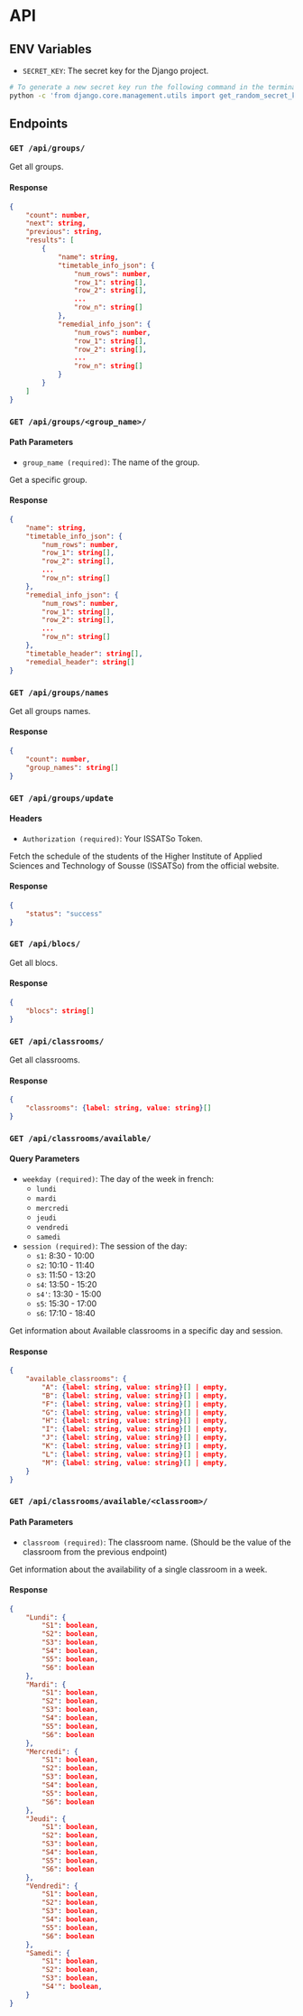# API

## ENV Variables

- `SECRET_KEY`: The secret key for the Django project.

```bash
# To generate a new secret key run the following command in the terminal and copy the output.
python -c 'from django.core.management.utils import get_random_secret_key; print(get_random_secret_key())'
```

## Endpoints

### `GET /api/groups/`

Get all groups.

#### Response

```json
{
    "count": number,
    "next": string,
    "previous": string,
    "results": [
        {
            "name": string,
            "timetable_info_json": {
                "num_rows": number,
                "row_1": string[],
                "row_2": string[],
                ...
                "row_n": string[]
            },
            "remedial_info_json": {
                "num_rows": number,
                "row_1": string[],
                "row_2": string[],
                ...
                "row_n": string[]
            }
        }
    ]
}
```

### `GET /api/groups/<group_name>/`

#### Path Parameters

- `group_name (required)`: The name of the group.

Get a specific group.

#### Response

```json
{
    "name": string,
    "timetable_info_json": {
        "num_rows": number,
        "row_1": string[],
        "row_2": string[],
        ...
        "row_n": string[]
    },
    "remedial_info_json": {
        "num_rows": number,
        "row_1": string[],
        "row_2": string[],
        ...
        "row_n": string[]
    },
    "timetable_header": string[],
    "remedial_header": string[]
}
```

### `GET /api/groups/names`

Get all groups names.

#### Response

```json
{
    "count": number,
    "group_names": string[]
}
```

### `GET /api/groups/update`

#### Headers

- `Authorization (required)`: Your ISSATSo Token.

Fetch the schedule of the students of the Higher Institute of Applied Sciences and Technology of Sousse (ISSATSo) from the official website.

#### Response

```json
{
    "status": "success"
}
```

### `GET /api/blocs/`

Get all blocs.

#### Response

```json
{
    "blocs": string[]
}
```

### `GET /api/classrooms/`

Get all classrooms.

#### Response

```json
{
    "classrooms": {label: string, value: string}[]
}
```

### `GET /api/classrooms/available/`

#### Query Parameters

- `weekday (required)`: The day of the week in french:
  - `lundi`
  - `mardi`
  - `mercredi`
  - `jeudi`
  - `vendredi`
  - `samedi`
- `session (required)`: The session of the day:
  - `s1`: 8:30 - 10:00
  - `s2`: 10:10 - 11:40
  - `s3`: 11:50 - 13:20
  - `s4`: 13:50 - 15:20
  - `s4'`: 13:30 - 15:00
  - `s5`: 15:30 - 17:00
  - `s6`: 17:10 - 18:40

Get information about Available classrooms in a specific day and session.

#### Response

```json
{
    "available_classrooms": {
        "A": {label: string, value: string}[] | empty,
        "B": {label: string, value: string}[] | empty,
        "F": {label: string, value: string}[] | empty,
        "G": {label: string, value: string}[] | empty,
        "H": {label: string, value: string}[] | empty,
        "I": {label: string, value: string}[] | empty,
        "J": {label: string, value: string}[] | empty,
        "K": {label: string, value: string}[] | empty,
        "L": {label: string, value: string}[] | empty,
        "M": {label: string, value: string}[] | empty,
    }
}
```

### `GET /api/classrooms/available/<classroom>/`

#### Path Parameters

- `classroom (required)`: The classroom name. (Should be the value of the classroom from the previous endpoint)

Get information about the availability of a single classroom in a week.

#### Response

```json
{
    "Lundi": {
        "S1": boolean,
        "S2": boolean,
        "S3": boolean,
        "S4": boolean,
        "S5": boolean,
        "S6": boolean
    },
    "Mardi": {
        "S1": boolean,
        "S2": boolean,
        "S3": boolean,
        "S4": boolean,
        "S5": boolean,
        "S6": boolean
    },
    "Mercredi": {
        "S1": boolean,
        "S2": boolean,
        "S3": boolean,
        "S4": boolean,
        "S5": boolean,
        "S6": boolean
    },
    "Jeudi": {
        "S1": boolean,
        "S2": boolean,
        "S3": boolean,
        "S4": boolean,
        "S5": boolean,
        "S6": boolean
    },
    "Vendredi": {
        "S1": boolean,
        "S2": boolean,
        "S3": boolean,
        "S4": boolean,
        "S5": boolean,
        "S6": boolean
    },
    "Samedi": {
        "S1": boolean,
        "S2": boolean,
        "S3": boolean,
        "S4'": boolean,
    }
}
```
